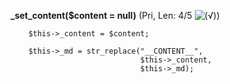 **_set_content($content = null)** (Pri, Len: 4/5 ![(&radic;)](https://raw.github.com/TheB3Rt0z/schrimp/master/.inc/img/icon_16x16_green_ok.png ""))  
  
        $this->_content = $content;

        $this->_md = str_replace("__CONTENT__",
                                 $this->_content,
                                 $this->_md);
